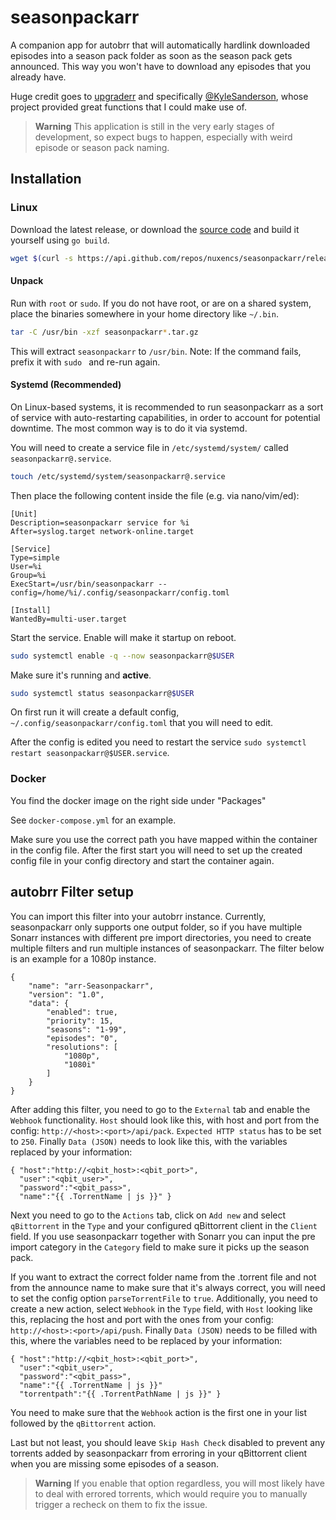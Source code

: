 # seasonpackarr

A companion app for autobrr that will automatically hardlink downloaded episodes into a season pack folder as soon as the season pack gets announced. This way you won't have to download any episodes that you already have.

Huge credit goes to [upgraderr](https://github.com/KyleSanderson/upgraderr) and specifically [@KyleSanderson](https://github.com/KyleSanderson), whose project provided great functions that I could make use of.

> **Warning**
> This application is still in the very early stages of development, so expect bugs to happen, especially with weird episode or season pack naming.

## Installation

### Linux

Download the latest release, or download the [source code](https://github.com/nuxencs/seasonpackarr/releases/latest) and build it yourself using `go build`.

```bash
wget $(curl -s https://api.github.com/repos/nuxencs/seasonpackarr/releases/latest | grep download | grep linux_x86_64 | cut -d\" -f4)
```

#### Unpack

Run with `root` or `sudo`. If you do not have root, or are on a shared system, place the binaries somewhere in your home directory like `~/.bin`.

```bash
tar -C /usr/bin -xzf seasonpackarr*.tar.gz
```

This will extract `seasonpackarr` to `/usr/bin`.
Note: If the command fails, prefix it with `sudo ` and re-run again.

#### Systemd (Recommended)

On Linux-based systems, it is recommended to run seasonpackarr as a sort of service with auto-restarting capabilities, in order to account for potential downtime. The most common way is to do it via systemd.

You will need to create a service file in `/etc/systemd/system/` called `seasonpackarr@.service`.

```bash
touch /etc/systemd/system/seasonpackarr@.service
```

Then place the following content inside the file (e.g. via nano/vim/ed):

```systemd title="/etc/systemd/system/seasonpackarr@.service"
[Unit]
Description=seasonpackarr service for %i
After=syslog.target network-online.target

[Service]
Type=simple
User=%i
Group=%i
ExecStart=/usr/bin/seasonpackarr --config=/home/%i/.config/seasonpackarr/config.toml

[Install]
WantedBy=multi-user.target
```

Start the service. Enable will make it startup on reboot.

```bash
sudo systemctl enable -q --now seasonpackarr@$USER
```

Make sure it's running and **active**.

```bash
sudo systemctl status seasonpackarr@$USER
```

On first run it will create a default config, `~/.config/seasonpackarr/config.toml` that you will need to edit.

After the config is edited you need to restart the service `sudo systemctl restart seasonpackarr@$USER.service`.

### Docker

You find the docker image on the right side under "Packages" 

See `docker-compose.yml` for an example.

Make sure you use the correct path you have mapped within the container in the config file. After the first start you will need to set up the created config file in your config directory and start the container again.

## autobrr Filter setup

You can import this filter into your autobrr instance. Currently, seasonpackarr only supports one output folder, so if you have multiple Sonarr instances with different pre import directories, you need to create multiple filters and run multiple instances of seasonpackarr. The filter below is an example for a 1080p instance.

```
{
    "name": "arr-Seasonpackarr",
    "version": "1.0",
    "data": {
        "enabled": true,
        "priority": 15,
        "seasons": "1-99",
        "episodes": "0",
        "resolutions": [
            "1080p",
            "1080i"
        ]
    }
}
```

After adding this filter, you need to go to the `External` tab and enable the `Webhook` functionality. `Host` should look like this, with host and port from the config: `http://<host>:<port>/api/pack`. `Expected HTTP status` has to be set to `250`. Finally `Data (JSON)` needs to look like this, with the variables replaced by your information:

```
{ "host":"http://<qbit_host>:<qbit_port>",
  "user":"<qbit_user>",
  "password":"<qbit_pass>",
  "name":"{{ .TorrentName | js }}" }
```

Next you need to go to the `Actions` tab, click on `Add new` and select `qBittorrent` in the `Type` and your configured qBittorrent client in the `Client` field. If you use seasonpackarr together with Sonarr you can input the pre import category in the `Category` field to make sure it picks up the season pack.

If you want to extract the correct folder name from the .torrent file and not from the announce name to make sure that it's always correct, you will need to set the config option `parseTorrentFile` to `true`. Additionally, you need to create a new action, select `Webhook` in the `Type` field, with `Host` looking like this, replacing the host and port with the ones from your config: `http://<host>:<port>/api/push`. Finally `Data (JSON)` needs to be filled with this, where the variables need to be replaced by your information:

```
{ "host":"http://<qbit_host>:<qbit_port>",
  "user":"<qbit_user>",
  "password":"<qbit_pass>",
  "name":"{{ .TorrentName | js }}" 
  "torrentpath":"{{ .TorrentPathName | js }}" }
```

You need to make sure that the `Webhook` action is the first one in your list followed by the `qBittorrent` action.

Last but not least, you should leave `Skip Hash Check` disabled to prevent any torrents added by seasonpackarr from erroring in your qBittorrent client when you are missing some episodes of a season.

> **Warning**
> If you enable that option regardless, you will most likely have to deal with errored torrents, which would require you to manually trigger a recheck on them to fix the issue.

